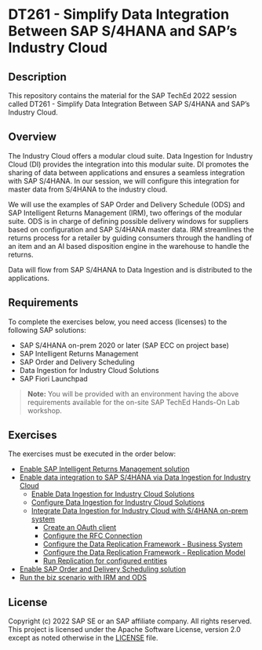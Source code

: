 # DT261 - Simplify Data Integration Between SAP S/4HANA and SAP’s Industry Cloud

## Description

This repository contains the material for the SAP TechEd 2022 session called DT261 - Simplify Data Integration Between SAP S/4HANA and SAP’s Industry Cloud.  

## Overview

The Industry Cloud offers a modular cloud suite. Data Ingestion for Industry Cloud (DI) provides the integration into this modular suite. DI promotes the sharing of data between applications and ensures a seamless integration with SAP S/4HANA. In our session, we will configure this integration for master data from S/4HANA to the industry cloud.

We will use the examples of SAP Order and Delivery Schedule (ODS) and SAP Intelligent Returns Management (IRM), two offerings of the modular suite. ODS is in charge of defining possible delivery windows for suppliers based on configuration and SAP S/4HANA master data. IRM streamlines the returns process for a retailer by guiding consumers through the handling of an item and an AI based disposition engine in the warehouse to handle the returns.   

Data will flow from SAP S/4HANA to Data Ingestion and is distributed to the applications.

## Requirements

To complete the exercises below, you need access (licenses) to the following SAP solutions:
- SAP S/4HANA on-prem 2020 or later (SAP ECC on project base)
- SAP Intelligent Returns Management
- SAP Order and Delivery Scheduling
- Data Ingestion for Industry Cloud Solutions
- SAP Fiori Launchpad

> **Note:** You will be provided with an environment having the above requirements available for the on-site SAP TechEd Hands-On Lab workshop.

## Exercises

The exercises must be executed in the order below:

- [Enable SAP Intelligent Returns Management solution](exercises/ex0/README.md)
- [Enable data integration to SAP S/4HANA via Data Ingestion for Industry Cloud](exercises/ex1/README.md)
    - [Enable Data Ingestion for Industry Cloud Solutions](exercises/ex1/README.md)
    - [Configure Data Ingestion for Industry Cloud Solutions](exercises/ex2/README.md)
    - [Integrate Data Ingestion for Industry Cloud with S/4HANA on-prem system](exercises/ex4/README.md)
        - [Create an OAuth client](exercises/ex4/README.md)
        - [Configure the RFC Connection](exercises/ex5/README.md)
        - [Configure the Data Replication Framework - Business System](exercises/ex6/README.md)
        - [Configure the Data Replication Framework - Replication Model](exercises/ex7/README.md)
        - [Run Replication for configured entities](exercises/ex8/README.md)
- [Enable SAP Order and Delivery Scheduling solution](exercises/ex3/README.md)
- [Run the biz scenario with IRM and ODS](exercises/ex9/README.md) 
  
## License
Copyright (c) 2022 SAP SE or an SAP affiliate company. All rights reserved. This project is licensed under the Apache Software License, version 2.0 except as noted otherwise in the [LICENSE](LICENSES/Apache-2.0.txt) file.
